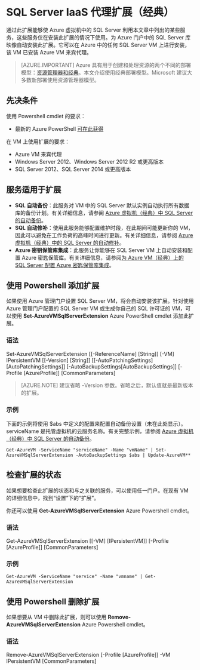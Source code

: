 <properties
	pageTitle="SQL Server IaaS 代理扩展（经典）| Azure"
	description="本主题介绍可使 Azure 上运行 SQL Server 的 VM 使用自动化功能的 SQL Server 代理扩展。它使用经典部署模式。"
	services="virtual-machines-windows"
	documentationCenter=""
	authors="rothja"
	manager="jhubbard"
   editor=""    
   tags="azure-service-management"/>

<tags
	ms.service="virtual-machines-windows"
	ms.date="04/08/2016"
	wacn.date="05/16/2016"/>

# SQL Server IaaS 代理扩展（经典）

通过此扩展能够使 Azure 虚拟机中的 SQL Server 利用本文章中列出的某些服务，这些服务仅在安装此扩展的情况下使用。为 Azure 门户中的 SQL Server 库映像自动安装此扩展。它可以在 Azure 中的任何 SQL Server VM 上进行安装，该 VM 已安装 Azure VM 来宾代理。

> [AZURE.IMPORTANT] Azure 具有用于创建和处理资源的两个不同的部署模型：[资源管理器和经典](/documentation/articles/resource-manager-deployment-model)。本文介绍使用经典部署模型。Microsoft 建议大多数新部署使用资源管理器模型。


## 先决条件
使用 Powershell cmdlet 的要求：

- 最新的 Azure PowerShell [可在此获得](/documentation/articles/powershell-install-configure)

在 VM 上使用扩展的要求：

- Azure VM 来宾代理
- Windows Server 2012、Windows Server 2012 R2 或更高版本
- SQL Server 2012、SQL Server 2014 或更高版本

## 服务适用于扩展

- **SQL 自动备份**：此服务对 VM 中的 SQL Server 默认实例自动执行所有数据库的备份计划。有关详细信息，请参阅 [Azure 虚拟机（经典）中 SQL Server 的自动备份](/documentation/articles/virtual-machines-windows-classic-sql-automated-backup)。
- **SQL 自动修补**：使用此服务能够配置维护时段，在此期间可能更新你的 VM，因此可以避免在工作负荷的高峰时间进行更新。有关详细信息，请参阅 [Azure 虚拟机（经典）中的 SQL Server 的自动修补](/documentation/articles/virtual-machines-windows-classic-sql-automated-patching)。
- **Azure 密钥保管库集成**：此服务让你能够在 SQL Server VM 上自动安装和配置 Azure 密匙保管库。有关详细信息，请参阅[为 Azure VM（经典）上的 SQL Server 配置 Azure 密匙保管库集成](/documentation/articles/virtual-machines-windows-classic-ps-sql-keyvault)。

## 使用 Powershell 添加扩展
如果使用 Azure 管理门户设置 SQL Server VM，将会自动安装该扩展。针对使用 Azure 管理门户配置的 SQL Server VM 或生成你自己的 SQL 许可证的 VM，可以使用 **Set-AzureVMSqlServerExtension** Azure PowerShell cmdlet 添加此扩展。

### 语法

Set-AzureVMSqlServerExtension [[-ReferenceName] [String]] [-VM] IPersistentVM [[-Version] [String]] [[-AutoPatchingSettings] [AutoPatchingSettings]] [-AutoBackupSettings[AutoBackupSettings]] [-Profile [AzureProfile]] [CommonParameters]

> [AZURE.NOTE] 建议省略 -Version 参数。省略之后，默认值就是最新版本的扩展。

### 示例
下面的示例将使用 $abs 中定义的配置来配置自动备份设置（未在此处显示）。serviceName 是托管虚拟机的云服务名称。有关完整示例，请参阅 [Azure 虚拟机（经典）中 SQL Server 的自动备份](/documentation/articles/virtual-machines-windows-classic-sql-automated-backup)。

	Get-AzureVM -ServiceName "serviceName" -Name "vmName" | Set-AzureVMSqlServerExtension -AutoBackupSettings $abs | Update-AzureVM**

## 检查扩展的状态
如果想要检查此扩展的状态和与之关联的服务，可以使用任一门户。在现有 VM 的详细信息中，找到“设置”下的“扩展”。

你还可以使用 **Get-AzureVMSqlServerExtension** Azure Powershell cmdlet。

### 语法

Get-AzureVMSqlServerExtension [[-VM] [IPersistentVM]] [-Profile [AzureProfile]] [CommonParameters]

### 示例
	Get-AzureVM -ServiceName "service" -Name "vmname" | Get-AzureVMSqlServerExtension

## 使用 Powershell 删除扩展   
如果想要从 VM 中删除此扩展，则可以使用 **Remove-AzureVMSqlServerExtension** Azure Powershell cmdlet。

### 语法

Remove-AzureVMSqlServerExtension [-Profile [AzureProfile]] -VM IPersistentVM [CommonParameters]

<!---HONumber=Mooncake_0509_2016-->